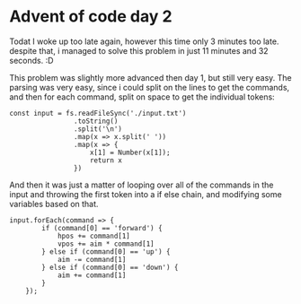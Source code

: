 # Advent of code day 2

Todat I woke up too late again, however this time only 3 minutes too late.
despite that, i managed to solve this problem in just 11 minutes and 32
seconds. :D

This problem was slightly more advanced then day 1, but still very easy. The
parsing was very easy, since i could split on the lines to get the commands,
and then for each command, split on space to get the individual tokens:

```
const input = fs.readFileSync('./input.txt')
                .toString()
                .split('\n')
                .map(x => x.split(' '))
                .map(x => {
                    x[1] = Number(x[1]);
                    return x
                })
```

And then it was just a matter of looping over all of the commands in the input
and throwing the first token into a if else chain, and modifying some variables
based on that.

```
input.forEach(command => {
        if (command[0] == 'forward') {
            hpos += command[1]
            vpos += aim * command[1]
        } else if (command[0] == 'up') {
            aim -= command[1]
        } else if (command[0] == 'down') {
            aim += command[1]
        }
    });
```
